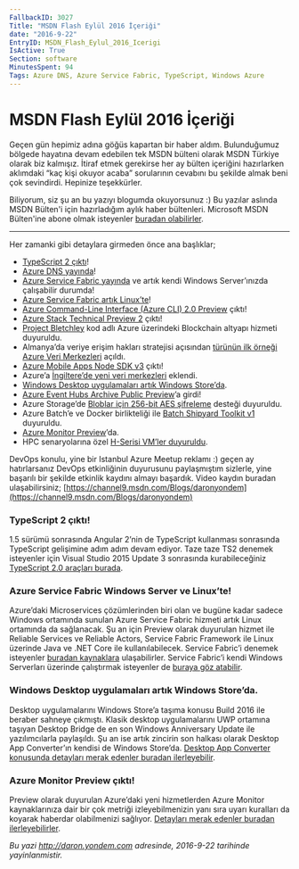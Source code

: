 ```yaml
---
FallbackID: 3027
Title: "MSDN Flash Eylül 2016 İçeriği"
date: "2016-9-22"
EntryID: MSDN_Flash_Eylul_2016_Icerigi
IsActive: True
Section: software
MinutesSpent: 94
Tags: Azure DNS, Azure Service Fabric, TypeScript, Windows Azure
---
```

# MSDN Flash Eylül 2016 İçeriği
Geçen gün hepimiz adına göğüs kapartan bir haber aldım. Bulunduğumuz bölgede hayatına devam edebilen tek MSDN bülteni olarak MSDN Türkiye olarak biz kalmışız. İtiraf etmek gerekirse her ay bülten içeriğini hazırlarken aklımdaki “kaç kişi okuyor acaba” sorularının cevabını bu şekilde almak beni çok sevindirdi. Hepinize teşekkürler. 

Biliyorum, siz şu an bu yazıyı blogumda okuyorsunuz :) Bu yazılar aslında MSDN Bülten'i için hazırladığım aylık haber bültenleri. Microsoft MSDN Bülten'ine abone olmak isteyenler [buradan olabilirler](https://profile.microsoft.com/RegSysProfileCenter/default.aspx?lc=1033).

--------

Her zamanki gibi detaylara girmeden önce ana başlıklar;


* [TypeScript 2 çıktı](https://blogs.msdn.microsoft.com/typescript/2016/09/22/announcing-typescript-2-0/)!   
* [Azure DNS yayında](https://azure.microsoft.com/en-us/blog/azure-dns-general-availability/ )!  
* [Azure Service Fabric yayında](https://azure.microsoft.com/en-us/blog/azure-service-fabric-for-windows-server-now-ga/) ve artık kendi Windows Server’ınızda çalışabilir durumda!   
* [Azure Service Fabric artık Linux’te](https://azure.microsoft.com/en-us/documentation/articles/service-fabric-linux-overview/ )!   
* [Azure Command-Line Interface (Azure CLI) 2.0 Preview](http://github.com/azure/azure-cli ) çıktı!   
* [Azure Stack Technical Preview 2](https://azure.microsoft.com/en-us/overview/azure-stack/) çıktı!   
* [Project Bletchley](https://azure.microsoft.com/en-us/blog/project-bletchley-blockchain-infrastructure-made-easy/ ) kod adlı Azure üzerindeki Blockchain altyapı hizmeti duyuruldu.   
* Almanya’da veriye erişim hakları stratejisi açısından [türünün ilk örneği Azure Veri Merkezleri](http://blogs.microsoft.com/blog/2016/09/21/microsoft-cloud-expands-with-first-of-its-kind-offering-for-europe/ ) açıldı.   
* [Azure Mobile Apps Node SDK v3](https://azure.microsoft.com/en-us/blog/announcing-the-release-of-azure-mobile-apps-node-sdk-v3-0-0/ ) çıktı!   
* Azure’a [İngiltere’de yeni veri merkezleri](https://azure.microsoft.com/en-us/blog/microsoft-azure-now-available-from-uk-datacenters/ ) eklendi.   
* [Windows Desktop uygulamaları artık Windows Store’da](https://blogs.windows.com/buildingapps/2016/09/14/apps-built-using-the-desktop-bridge-now-available-in-the-windows-store/#mdSligcYtcGWqW7V.97 ).   
* [Azure Event Hubs Archive Public Preview](https://azure.microsoft.com/en-us/blog/azure-event-hubs-archive-in-public-preview/ )’a girdi!   
* Azure Storage’de [Bloblar için 256-bit AES şifreleme](https://azure.microsoft.com/en-gb/documentation/articles/storage-service-encryption/) desteği duyuruldu.   
* Azure Batch’e ve Docker birlikteliği ile [Batch Shipyard Toolkit v1](https://azure.github.io/batch-shipyard/) duyuruldu.    
* [Azure Monitor Preview](https://azure.microsoft.com/en-us/blog/announcing-the-public-preview-of-azure-monitor/ )’da.   
* HPC senaryolarına özel [H-Serisi VM’ler duyuruldu](https://azure.microsoft.com/en-us/blog/availability-of-h-series-vms-in-microsoft-azure/ ).   

DevOps konulu, yine bir Istanbul Azure Meetup reklamı :) geçen ay hatırlarsanız DevOps etkinliğinin duyurusunu paylaşmıştım sizlerle, yine başarılı bir şekilde etkinlik kaydını almayı başardık. Video kaydın buradan ulaşabilirsiniz; [https://channel9.msdn.com/Blogs/daronyondem](https://channel9.msdn.com/Blogs/daronyondem)   

### TypeScript 2 çıktı! 
1.5 sürümü sonrasında Angular 2’nin de TypeScript kullanması sonrasında TypeScript gelişimine adım adım devam ediyor. Taze taze TS2 denemek isteyenler için Visual Studio 2015 Update 3 sonrasında kurabileceğiniz [TypeScript 2.0 araçları burada](http://download.microsoft.com/download/6/D/8/6D8381B0-03C1-4BD2-AE65-30FF0A4C62DA/TS2.0.3-TS-release20-nightly-20160921.1/TypeScript_Dev14Full.exe).   

### Azure Service Fabric Windows Server ve Linux’te!
Azure’daki Microservices çözümlerinden biri olan ve bugüne kadar sadece Windows ortamında sunulan Azure Service Fabric hizmeti artık Linux ortamında da sağlanacak. Şu an için Preview olarak duyurulan hizmet ile Reliable Services ve Reliable Actors, Service Fabric Framework ile Linux üzerinde Java ve .NET Core ile kullanılabilecek. Service Fabric’i denemek isteyenler [buradan kaynaklara](https://azure.microsoft.com/en-us/documentation/learning-paths/service-fabric/) ulaşabilirler. Service Fabric’i kendi Windows Serverları üzerinde çalıştırmak isteyenler de [buraya göz atabilir](https://azure.microsoft.com/en-us/documentation/articles/service-fabric-cluster-creation-for-windows-server/ ).   

### Windows Desktop uygulamaları artık Windows Store’da.

Desktop uygulamalarını Windows Store’a taşıma konusu Build 2016 ile beraber sahneye çıkmıştı. Klasik desktop uygulamalarını UWP ortamına taşıyan Desktop Bridge de en son Windows Anniversary Update ile yazılımcılarla paylaşıldı. Şu an ise artık zincirin son halkası olarak Desktop App Converter’ın kendisi de Windows Store’da. [Desktop App Converter konusunda detayları merak edenler buradan ilerleyebilir](https://msdn.microsoft.com/en-us/windows/uwp/porting/desktop-to-uwp-run-desktop-app-converter ).   

### Azure Monitor Preview çıktı!

Preview olarak duyurulan Azure’daki yeni hizmetlerden Azure Monitor kaynaklarınıza dair bir çok metriği izleyebilmenizin yanı sıra uyarı kuralları da koyarak haberdar olabilmenizi sağlıyor. [Detayları merak edenler buradan ilerleyebilirler](https://azure.microsoft.com/en-us/blog/announcing-the-public-preview-of-azure-monitor/ 
).

*Bu yazi http://daron.yondem.com adresinde, 2016-9-22 tarihinde yayinlanmistir.*
